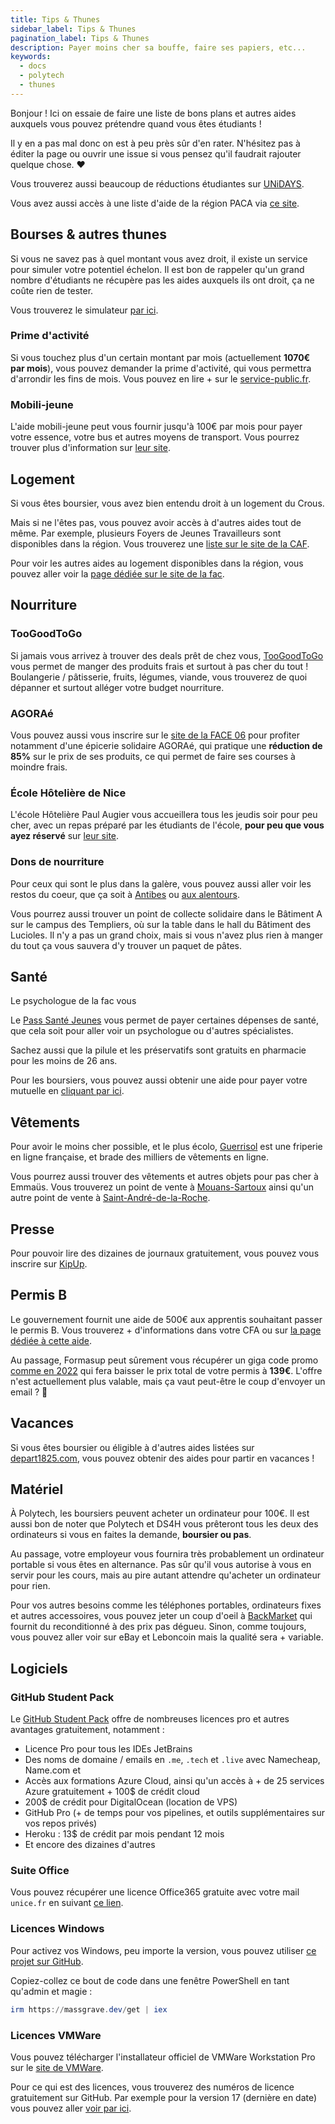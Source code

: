 ```yaml
---
title: Tips & Thunes
sidebar_label: Tips & Thunes
pagination_label: Tips & Thunes
description: Payer moins cher sa bouffe, faire ses papiers, etc...
keywords:
  - docs
  - polytech
  - thunes
---
```


Bonjour ! Ici on essaie de faire une liste de bons plans et autres aides auxquels vous pouvez prétendre quand vous êtes étudiants !

Il y en a pas mal donc on est à peu près sûr d'en rater. N'hésitez pas à éditer la page ou ouvrir une issue si vous pensez qu'il faudrait rajouter quelque chose. ❤️

Vous trouverez aussi beaucoup de réductions étudiantes sur [UNiDAYS](https://www.myunidays.com/FR/fr-FR).

Vous avez aussi accès à une liste d'aide de la région PACA via [ce site](https://www.maregionsud.fr/vos-aides/).

## Bourses & autres thunes

Si vous ne savez pas à quel montant vous avez droit, il existe un service pour simuler votre potentiel échelon.
Il est bon de rappeler qu'un grand nombre d'étudiants ne récupère pas les aides auxquels ils ont droit, ça ne coûte rien de tester.

Vous trouverez le simulateur [par ici](https://www.lescrous.fr/nos-services/une-offre-de-services-riche-et-de-qualite-pour-tous-les-etudiants/#simulateur-de-bourse-testez-votre-eligibilite).

### Prime d'activité

Si vous touchez plus d'un certain montant par mois (actuellement **1070€ par mois**), vous pouvez demander la prime d'activité, qui vous permettra d'arrondir les fins de mois.
Vous pouvez en lire + sur le [service-public.fr](https://www.service-public.fr/particuliers/vosdroits/N31477).

### Mobili-jeune

L'aide mobili-jeune peut vous fournir jusqu'à 100€ par mois pour payer votre essence, votre bus et autres moyens de transport.
Vous pourrez trouver plus d'information sur [leur site](https://mobilijeune.actionlogement.fr/).

## Logement

Si vous êtes boursier, vous avez bien entendu droit à un logement du Crous.

Mais si ne l'êtes pas, vous pouvez avoir accès à d'autres aides tout de même. Par exemple, plusieurs Foyers de Jeunes Travailleurs sont disponibles dans la région. Vous trouverez une [liste sur le site de la CAF](https://www.caf.fr/allocataires/caf-des-alpes-maritimes/offre-de-service/logement/vous-etes-jeune-travailleur-et-vous-recherchez-un-logement-temporaire).

Pour voir les autres aides au logement disponibles dans la région, vous pouvez aller voir la [page dédiée sur le site de la fac](https://univ-cotedazur.fr/international/venir-a-universite-cote-d-azur/venir-en-tant-quetudiant/se-loger).

## Nourriture

### TooGoodToGo

Si jamais vous arrivez à trouver des deals prêt de chez vous, [TooGoodToGo](https://www.toogoodtogo.com/fr) vous permet de manger des produits frais et surtout à pas cher du tout !
Boulangerie / pâtisserie, fruits, légumes, viande, vous trouverez de quoi dépanner et surtout alléger votre budget nourriture.

### AGORAé

Vous pouvez aussi vous inscrire sur le [site de la FACE 06](https://www.face06.com/) pour profiter notamment d'une épicerie solidaire AGORAé, qui pratique une **réduction de 85%** sur le prix de ses produits, ce qui permet de faire ses courses à moindre frais.

### École Hôtelière de Nice

L'école Hôtelière Paul Augier vous accueillera tous les jeudis soir pour peu cher, avec un repas préparé par les étudiants de l'école, **pour peu que vous ayez réservé** sur [leur site](https://www.lycee-paul-augier.com/).

### Dons de nourriture

Pour ceux qui sont le plus dans la galère, vous pouvez aussi aller voir les restos du coeur, que ça soit à [Antibes](https://ad06.restosducoeur.org/centres-departementaux/ad06-centre-dactivites-antibes/) ou [aux alentours](https://ad06.restosducoeur.org/centres-departementaux/).

Vous pourrez aussi trouver un point de collecte solidaire dans le Bâtiment A sur le campus des Templiers, où sur la table dans le hall du Bâtiment des Lucioles. Il n'y a pas un grand choix, mais si vous n'avez plus rien à manger du tout ça vous sauvera d'y trouver un paquet de pâtes.

## Santé

Le psychologue de la fac vous 

Le [Pass Santé Jeunes](https://www.maregionsud.fr/vos-aides/detail/pass-sante-jeunes) vous permet de payer certaines dépenses de santé, que cela soit pour aller voir un psychologue ou d'autres spécialistes.

Sachez aussi que la pilule et les préservatifs sont gratuits en pharmacie pour les moins de 26 ans.

Pour les boursiers, vous pouvez aussi obtenir une aide pour payer votre mutuelle en [cliquant par ici](https://www.maregionsud.fr/vos-aides/detail/pass-mutuelles).

## Vêtements

Pour avoir le moins cher possible, et le plus écolo, [Guerrisol](https://www.guerrisol.fr/) est une friperie en ligne française, et brade des milliers de vêtements en ligne.

Vous pourrez aussi trouver des vêtements et autres objets pour pas cher à Emmaüs. Vous trouverez un point de vente à [Mouans-Sartoux](https://goo.gl/maps/4nTKPjNiXh7bW3gz9) ainsi qu'un autre point de vente à [Saint-André-de-la-Roche](https://goo.gl/maps/nH6Nz9kJPnR6Yk9A7).

## Presse

Pour pouvoir lire des dizaines de journaux gratuitement, vous pouvez vous inscrire sur [KipUp](https://www.adaptive-channel.com/kipup).

## Permis B

Le gouvernement fournit une aide de 500€ aux apprentis souhaitant passer le permis B. Vous trouverez + d'informations dans votre CFA ou sur [la page dédiée à cette aide](https://www.alternance.emploi.gouv.fr/cfa-aide-au-financement-du-permis-de-conduire-b).

Au passage, Formasup peut sûrement vous récupérer un giga code promo [comme en 2022](https://www.formasup-med.com/le-permis-a-139e-avec-en-voiture-simone/) qui fera baisser le prix total de votre permis à **139€**.
L'offre n'est actuellement plus valable, mais ça vaut peut-être le coup d'envoyer un email ? 👀

## Vacances

Si vous êtes boursier ou éligible à d'autres aides listées sur [depart1825.com](https://depart1825.com/), vous pouvez obtenir des aides pour partir en vacances !


## Matériel

À Polytech, les boursiers peuvent acheter un ordinateur pour 100€.
Il est aussi bon de noter que Polytech et DS4H vous prêteront tous les deux des ordinateurs si vous en faites la demande, **boursier ou pas**.

Au passage, votre employeur vous fournira très probablement un ordinateur portable si vous êtes en alternance. Pas sûr qu'il vous autorise à vous en servir pour les cours, mais au pire autant attendre qu'acheter un ordinateur pour rien.

Pour vos autres besoins comme les téléphones portables, ordinateurs fixes et autres accessoires, vous pouvez jeter un coup d'oeil à [BackMarket](https://www.backmarket.fr/fr-fr) qui fournit du reconditionné à des prix pas dégueu. Sinon, comme toujours, vous pouvez aller voir sur eBay et Leboncoin mais la qualité sera + variable.

## Logiciels

### GitHub Student Pack

Le [GitHub Student Pack](https://education.github.com/pack) offre de nombreuses licences pro et autres avantages gratuitement, notamment :
- Licence Pro pour tous les IDEs JetBrains
- Des noms de domaine / emails en `.me`, `.tech` et `.live` avec Namecheap, Name.com et 
- Accès aux formations Azure Cloud, ainsi qu'un accès à + de 25 services Azure gratuitement + 100$ de crédit cloud
- 200$ de crédit pour DigitalOcean (location de VPS)
- GitHub Pro (+ de temps pour vos pipelines, et outils supplémentaires sur vos repos privés)
- Heroku : 13$ de crédit par mois pendant 12 mois
- Et encore des dizaines d'autres

### Suite Office

Vous pouvez récupérer une licence Office365 gratuite avec votre mail `unice.fr` en suivant [ce lien](https://www.microsoft.com/en-us/education/products/office).

### Licences Windows

Pour activez vos Windows, peu importe la version, vous pouvez utiliser [ce projet sur GitHub](https://github.com/massgravel/Microsoft-Activation-Scripts).

Copiez-collez ce bout de code dans une fenêtre PowerShell en tant qu'admin et magie : 
```powershell
irm https://massgrave.dev/get | iex
```

### Licences VMWare

Vous pouvez télécharger l'installateur officiel de VMWare Workstation Pro sur le [site de VMWare](https://www.vmware.com/fr/products/workstation-pro/workstation-pro-evaluation.html).

Pour ce qui est des licences, vous trouverez des numéros de licence gratuitement sur GitHub.
Par exemple pour la version 17 (dernière en date) vous pouvez aller [voir par ici](https://gist.github.com/PurpleVibe32/30a802c3c8ec902e1487024cdea26251).